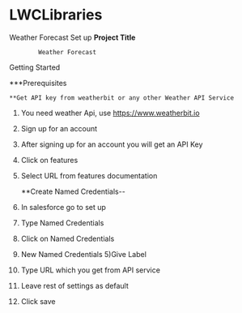 # LWCLibraries
Weather Forecast Set up
			**Project Title**

			Weather Forecast

Getting Started 

***Prerequisites

	**Get API key from weatherbit or any other Weather API Service

1) You need weather Api, use https://www.weatherbit.io
2) Sign up for an account
3) After signing up for an account you will get an API Key
4) Click on features
5) Select URL from features documentation

	**Create Named Credentials--

1) In salesforce go to set up
2) Type Named Credentials 
3) Click on Named Credentials
4) New Named Credentials
5)Give Label 
6) Type URL which you get from API service
7) Leave rest of settings as default
8) Click save

